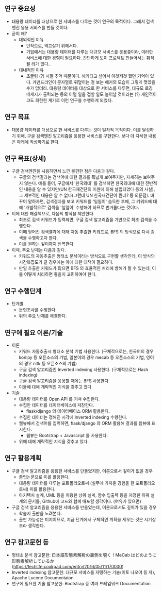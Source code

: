 연구 중요성
--------
* 대용량 데이터를 대상으로 한 서비스를 다루는 것이 연구의 목적이다. 그래서 검색엔진 응용 서비스를 만들 것이다.
* 굳이 왜?
  * 대외적인 이유
    * 단적으로, 먹고살기 위해서다.
    * 기업에서는 대용량 데이터를 다루는 대규모 서비스를 운용중이라, 이러한 서비스에 대한 경험이 필요하다. 간단하게 토이 프로젝트 만들어서는 취직될 리가 없다..
  * 대내적인 이유
    * 초글링 (?) 시절 추억 때문이다. 해커되고 싶어서 이것저것 했던 기억이 있다. 커맨드라인이 문자열로 뒤덮이는 걸 보는 해커의 모습이 그렇게 멋있을 수가 없더라. 대용량 데이터를 대상으로 한 서비스를 다루면, 대규모 로깅 메세지가 출력되는 등의 이럴 일을 접할 일도 늘어날 것이라는 (?) 개인적이고도 희한한 계기로 이런 연구를 수행하게 되었다.


연구 목표
------
* 대용량 데이터를 대상으로 한 서비스를 다루는 것이 일차적 목적이다. 이를 달성하기 위해, 구글 검색엔진 알고리즘을 응용한 서비스를 구현한다. 보다 더 자세한 내용은 아래에 작성하기로 한다.


연구 목표(상세)
---------
* 구글 검색엔진을 사용하면서 느낀 불편한 점은 다음과 같다.
  * 구글의 검색결과는 검색어에 대한 결과를 폭넓게 보여주지만, 자세히는 보여주지 않는다. 예를 들어, 구글에서 '한국외대' 를 검색하면 한국외대에 대한 전반적인 내용을 알 수 있지만(UN 한국재건단의 지원에 의해 설립되었다 등의 사실), 그 세부적인 내용은 알 수 없다(그런데 UN 한국재건단이 뭔데? 등 의문점). 바꾸어 말하자면, 검색결과를 보고 키워드를 '일일이' 습득한 후에, 그 키워드에 대해 '개별적으로' 검색을 '일일이' 수행해야 하므로 번거롭다는 것이다. 
* 이에 대한 해결책으로, 다음의 방식을 제안한다. 
  * 최초로 검색 키워드가 입력되면, 구글 검색 알고리즘을 기반으로 최초 검색을 수행한다. 
  * 이때 얻어진 검색결과에 대해 자동 추출한 키워드로, BFS 의 방식으로 다시 검색을 수행하고자 한다. 
  * 이를 원하는 깊이까지 반복한다.
* 이때, 주요 난제는 다음과 같다. 
  * 키워드의 자동추출은 형태소 분석이라는 방식으로 구현할 생각인데, 이 방식의 시간복잡도가 클 경우에는 이에 대한 대책이 필요하다.
  * 만일 추출한 키워드가 많으면 BFS 의 효율적인 처리에 방해가 될 수 있는데, 이를 어떻게 처리하면 좋을지 고민하여야 한다. 


연구 수행단계
----------
* 단계별
  * 문헌조사를 수행한다.
  * 위의 주요 난제를 해결한다.


연구에 필요 이론/기술
---------------
* 이론
  * 키워드 자동추출시 형태소 분석 기법 사용한다. (구체적으로는, 한국어의 경우 konlpy 등 오픈소스의 기법, 일본어의 경우 mecab 등 오픈소스의 기법, 영어의 경우 nltk 등 오픈소스의 기법) 
  * 구글 검색 알고리즘인 Inverted indexing 사용한다. (구체적으로는 Hash indexing) 
  * 구글 검색 알고리즘을 응용할 때에는 BFS 사용한다.
  * 이들에 대해 개략적인 지식을 갖추고 있다.
* 기술
  * 대용량 데이터를 Open API 를 거쳐 수집한다.
  * 수집한 데이터를 데이터베이스에 저장한다.
    * flask/django 의 데이터베이스 ORM 활용한다.
  * 수집한 데이터는 정해진 시각에 Inverted indexing 수행한다.
  * 웹뷰에서 검색어를 입력하면, flask/django 의 ORM 활용해 결과를 웹뷰에 표시한다.
    * 웹뷰는 Bootstrap + Javascript 를 사용한다. 
  * 위에 대해 개략적인 지식을 갖추고 있다.


연구 활용계획
----------
* 구글 검색 알고리즘을 응용한 서비스를 만들었지만, 이론으로서 깊이가 없을 경우
  * 졸업논문으로 이를 활용한다.
  * 대용량 데이터를 다루는 포트폴리오로써 (실무에 가까운 경험을 한 포트폴리오로써) 이를 활용한다.
  * 아키텍처 설계, UML 등을 이용한 상위 설계, 함수 입출력 등을 지정한 하위 설계의 문서를, Github에 코드와 함께 배포할 생각이다. (여유가 있으면)
* 구글 검색 알고리즘을 응용한 서비스를 만들었는데, 이론으로서도 깊이가 있을 경우
  * 학술지 출판을 노려본다.
  * 출판 가능성은 미지이므로, 지금 단계에서 구체적인 계획을 세우는 것은 시기상조라 생각한다.


연구 참고문헌 등
------------
* 형태소 분석 참고문헌: 日本語形態素解析の裏側を覗く！MeCab はどのように形態素解析しているか (https://techlife.cookpad.com/entry/2016/05/11/170000) 
* Inverted indexing 참고문헌: 대규모 서비스를 지탱하는 기술(이토 나오야 등 저), Apache Lucene Documentaion
* 연구에 필요한 기술 참고문헌: Bootstrap 등 여러 프레임워크 Documentation
